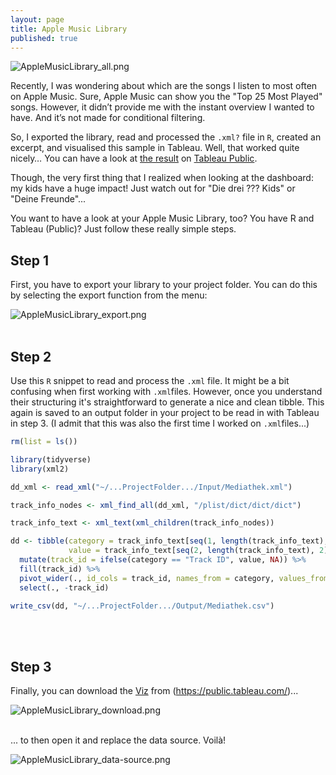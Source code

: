 ```yaml
---
layout: page
title: Apple Music Library
published: true
---
```


![AppleMusicLibrary_all.png]({{site.baseurl}}/img/AppleMusicLibrary_all.png)<br/>

Recently, I was wondering about which are the songs I listen to most often on Apple Music. Sure, Apple Music can show you the "Top 25 Most Played" songs. However, it didn’t provide me with the instant overview I wanted to have. And it’s not made for conditional filtering.

So, I exported the library, read and processed the `.xml?` file in `R`, created an excerpt, and visualised this sample in Tableau. Well, that worked quite nicely… You can have a look at [the result](https://public.tableau.com/profile/thomas.massie#!/vizhome/AppleMusicLibrary/APPLEMUSICMEDIATHEK) on [Tableau Public](https://public.tableau.com/).

Though, the very first thing that I realized when looking at the dashboard: my kids have a huge impact! Just watch out for "Die drei ??? Kids" or "Deine Freunde"...

You want to have a look at your Apple Music Library, too? You have R and Tableau (Public)? Just follow these really simple steps.


## Step 1

First, you have to export your library to your project folder. You can do this by selecting the export function from the menu:

![AppleMusicLibrary_export.png]({{site.baseurl}}/img/AppleMusicLibrary_export.png)<br/><br/>


## Step 2

Use this `R` snippet to read and process the `.xml` file. It might be a bit confusing when first working with `.xml`files. However, once you understand their structuring it's straightforward to generate a nice and clean tibble. This again is saved to an output folder in your project to be read in with Tableau in step 3. (I admit that this was also the first time I worked on `.xml`files...)


```r
rm(list = ls())

library(tidyverse)
library(xml2)

dd_xml <- read_xml("~/...ProjectFolder.../Input/Mediathek.xml")

track_info_nodes <- xml_find_all(dd_xml, "/plist/dict/dict/dict")

track_info_text <- xml_text(xml_children(track_info_nodes))

dd <- tibble(category = track_info_text[seq(1, length(track_info_text), 2)],
             value = track_info_text[seq(2, length(track_info_text), 2)]) %>% 
  mutate(track_id = ifelse(category == "Track ID", value, NA)) %>% 
  fill(track_id) %>% 
  pivot_wider(., id_cols = track_id, names_from = category, values_from = value) %>% 
  select(., -track_id)

write_csv(dd, "~/...ProjectFolder.../Output/Mediathek.csv")

```
<br/><br/>


## Step 3

Finally, you can download the [Viz](https://public.tableau.com/profile/thomas.massie#!/vizhome/AppleMusicLibrary/APPLEMUSICMEDIATHEK) from (https://public.tableau.com/)... 

![AppleMusicLibrary_download.png]({{site.baseurl}}/img/AppleMusicLibrary_download.png)<br/><br/>

... to then open it and replace the data source. Voilà! 

![AppleMusicLibrary_data-source.png]({{site.baseurl}}/img/AppleMusicLibrary_data-source.png)<br/>



